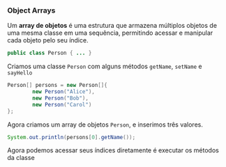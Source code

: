 ### Object Arrays

Um **array de objetos** é uma estrutura que armazena múltiplos objetos de uma mesma classe em uma sequência, permitindo acessar e manipular cada objeto pelo seu índice.

```java
public class Person { ... }
```

Criamos uma classe `Person` com alguns métodos `getName`, `setName` e `sayHello`

```java
Person[] persons = new Person[]{  
        new Person("Alice"),  
        new Person("Bob"),  
        new Person("Carol")  
};
```

Agora criamos um array de objetos `Person`, e inserimos três valores.

```java
System.out.println(persons[0].getName());
```

Agora podemos acessar seus índices diretamente é executar os métodos da classe